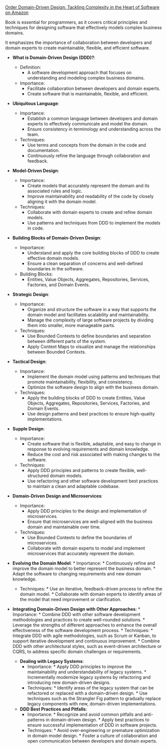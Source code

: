 [Order Domain-Driven Design: Tackling Complexity in the Heart of Software on Amazon](https://www.amazon.com/dp/0321125215?&_encoding=UTF8&tag=architect011b-20&linkCode=ur2&linkId=687c92383fca7db03e517806c2e605aa&camp=1789&creative=9325)

Book is essential for programmers, as it covers critical principles and techniques for designing software that effectively models complex business domains. 

It emphasizes the importance of collaboration between developers and domain experts to create maintainable, flexible, and efficient software.

* **What is Domain-Driven Design (DDD)?**:
    * Definition:
        * A software development approach that focuses on understanding and modeling complex business domains.
    * Importance:
        * Facilitate collaboration between developers and domain experts.
        * Create software that is maintainable, flexible, and efficient.

* **Ubiquitous Language**:
    * Importance:
        * Establish a common language between developers and domain experts to effectively communicate and model the domain.
        * Ensure consistency in terminology and understanding across the team.
    * Techniques:
        * Use terms and concepts from the domain in the code and documentation.
        * Continuously refine the language through collaboration and feedback.

* **Model-Driven Design**:
    * Importance:
        * Create models that accurately represent the domain and its associated rules and logic.
        * Improve maintainability and readability of the code by closely aligning it with the domain model.
    * Techniques:
        * Collaborate with domain experts to create and refine domain models.
        * Use patterns and techniques from DDD to implement the models in code.

* **Building Blocks of Domain-Driven Design**:
    * Importance:
        * Understand and apply the core building blocks of DDD to create effective domain models.
        * Ensure a clean separation of concerns and well-defined boundaries in the software.
    * Building Blocks:
        * Entities, Value Objects, Aggregates, Repositories, Services, Factories, and Domain Events.

* **Strategic Design**:
    * Importance:
        * Organize and structure the software in a way that supports the domain model and facilitates scalability and maintainability.
        * Manage the complexity of large software projects by dividing them into smaller, more manageable parts.
    * Techniques:
        * Use Bounded Contexts to define boundaries and separation between different parts of the system.
        * Apply Context Maps to visualize and manage the relationships between Bounded Contexts.

* **Tactical Design**:
    * Importance:
        * Implement the domain model using patterns and techniques that promote maintainability, flexibility, and consistency.
        * Optimize the software design to align with the business domain.
    * Techniques:
        * Apply the building blocks of DDD to create Entities, Value Objects, Aggregates, Repositories, Services, Factories, and Domain Events.
        * Use design patterns and best practices to ensure high-quality implementations.

* **Supple Design**:
    * Importance:
        * Create software that is flexible, adaptable, and easy to change in response to evolving requirements and domain knowledge.
        * Reduce the cost and risk associated with making changes to the software.
    * Techniques:
        * Apply DDD principles and patterns to create flexible, well-structured domain models.
        * Use refactoring and other software development best practices to maintain a clean and adaptable codebase.

* **Domain-Driven Design and Microservices**:
    * Importance:
        * Apply DDD principles to the design and implementation of microservices.
        * Ensure that microservices are well-aligned with the business domain and maintainable over time.
    * Techniques:
        * Use Bounded Contexts to define the boundaries of microservices.
        * Collaborate with domain experts to model and implement microservices that accurately represent the domain.

* **Evolving the Domain Model**:
		* Importance:
        * Continuously refine and improve the domain model to better represent the business domain.
        * Adapt the software to changing requirements and new domain knowledge.
    * Techniques:
		    * Use an iterative, feedback-driven process to refine the domain model.
				* Collaborate with domain experts to identify areas of the model that need improvement or clarification.
* **Integrating Domain-Driven Design with Other Approaches**:
		* Importance:
				* Combine DDD with other software development methodologies and practices to create well-rounded solutions.
				* Leverage the strengths of different approaches to enhance the overall effectiveness of the software development process.
		* Techniques:
				* Integrate DDD with agile methodologies, such as Scrum or Kanban, to support iterative development and continuous improvement.
				* Combine DDD with other architectural styles, such as event-driven architecture or CQRS, to address specific domain challenges or requirements.
	* **Dealing with Legacy Systems**:
		* Importance:
				* Apply DDD principles to improve the maintainability and understandability of legacy systems.
				* Incrementally modernize legacy systems by refactoring and introducing new domain-driven designs.
		* Techniques:
				* Identify areas of the legacy system that can be refactored or replaced with a domain-driven design.
				* Use techniques such as the Strangler Fig pattern to gradually replace legacy components with new, domain-driven implementations.
	* **DDD Best Practices and Pitfalls**:
		* Importance:
				* Recognize and avoid common pitfalls and anti-patterns in domain-driven design.
				* Apply best practices to ensure successful implementation of DDD in software projects.
		* Techniques:
				* Avoid over-engineering or premature optimization in domain model design.
				* Foster a culture of collaboration and open communication between developers and domain experts.